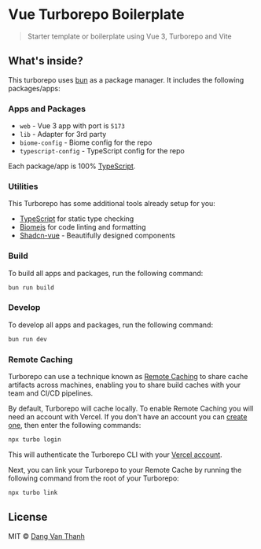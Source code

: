# Vue Turborepo Boilerplate

> Starter template or boilerplate using Vue 3, Turborepo and Vite

## What's inside?

This turborepo uses [bun](https://bun.sh) as a package manager. It includes the following packages/apps:

### Apps and Packages

- `web` - Vue 3 app with port is `5173`
- `lib` - Adapter for 3rd party
- `biome-config` - Biome config for the repo
- `typescript-config` - TypeScript config for the repo

Each package/app is 100% [TypeScript](https://www.typescriptlang.org/).

### Utilities

This Turborepo has some additional tools already setup for you:

- [TypeScript](https://www.typescriptlang.org/) for static type checking
- [Biomejs](https://biomejs.dev) for code linting and formatting
- [Shadcn-vue](https://www.shadcn-vue.com) - Beautifully designed components

### Build

To build all apps and packages, run the following command:

```bash
bun run build
````

### Develop

To develop all apps and packages, run the following command:

```bash
bun run dev
````

### Remote Caching

Turborepo can use a technique known as [Remote Caching](https://turbo.build/repo/docs/core-concepts/remote-caching) to share cache artifacts across machines, enabling you to
 share build caches with your team and CI/CD pipelines.

By default, Turborepo will cache locally. To enable Remote Caching you will need an account with Vercel. If you don't have an account you can [create one](https://vercel.com/signup), then enter the following commands:

```bash
npx turbo login
````

This will authenticate the Turborepo CLI with your [Vercel account](https://vercel.com/docs/concepts/personal-accounts/overview).

Next, you can link your Turborepo to your Remote Cache by running the following command from the root of your Turborepo:

```bash
npx turbo link
````

## License

MIT © [Dang Van Thanh](https://dangthanh.org)
